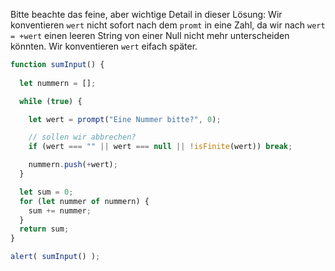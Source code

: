 Bitte beachte das feine, aber wichtige Detail in dieser Lösung: Wir konventieren `wert` nicht sofort nach dem `promt` in eine Zahl, da wir nach `wert = +wert` einen leeren String von einer Null nicht mehr unterscheiden könnten. Wir konventieren `wert` eifach später.

```js run demo
function sumInput() {
 
  let nummern = [];

  while (true) {

    let wert = prompt("Eine Nummer bitte?", 0);

    // sollen wir abbrechen?
    if (wert === "" || wert === null || !isFinite(wert)) break;

    nummern.push(+wert);
  }

  let sum = 0;
  for (let nummer of nummern) {
    sum += nummer;
  }
  return sum;
}

alert( sumInput() ); 
```

